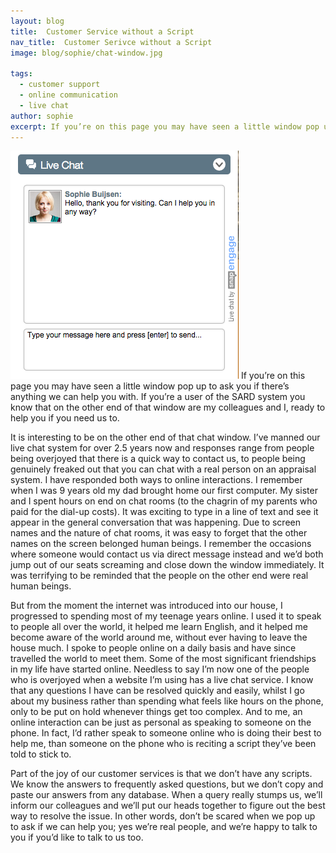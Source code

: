 ```yaml
---
layout: blog
title:  Customer Service without a Script
nav_title:  Customer Serivce without a Script
image: blog/sophie/chat-window.jpg

tags:
  - customer support
  - online communication
  - live chat
author: sophie
excerpt: If you’re on this page you may have seen a little window pop up to ask you if there’s anything we can help you with. If you’re a user of the SARD system you know that on the other end of that window are my colleagues and I, ready to help you if you need us to.
---
```

![Can I help you?](/images/blog/sophie/chat-window.png)
If you’re on this page you may have seen a little window pop up to ask you if there’s anything we can help you with. If you’re a user of the SARD system you know that on the other end of that window are my colleagues and I, ready to help you if you need us to.

It is interesting to be on the other end of that chat window. I’ve manned our live chat system for over 2.5 years now and responses range from people being overjoyed that there is a quick way to contact us, to people being genuinely freaked out that you can chat with a real person on an appraisal system. I have responded both ways to online interactions. I remember when I was 9 years old my dad brought home our first computer. My sister and I spent hours on end on chat rooms (to the chagrin of my parents who paid for the dial-up costs). It was exciting to type in a line of text and see it appear in the general conversation that was happening. Due to screen names and the nature of chat rooms, it was easy to forget that the other names on the screen belonged human beings. I remember the occasions where someone would contact us via direct message instead and we’d both jump out of our seats screaming and close down the window immediately. It was terrifying to be reminded that the people on the other end were real human beings.

But from the moment the internet was introduced into our house, I progressed to spending most of my teenage years online. I used it to speak to people all over the world, it helped me learn English, and it helped me become aware of the world around me, without ever having to leave the house much. I spoke to people online on a daily basis and have since travelled the world to meet them. Some of the most significant friendships in my life have started online.  Needless to say I’m now one of the people who is overjoyed when a website I’m using has a live chat service. I know that any questions I have can be resolved quickly and easily, whilst I go about my business rather than spending what feels like hours on the phone, only to be put on hold whenever things get too complex. And to me, an online interaction can be just as personal as speaking to someone on the phone. In fact, I’d rather speak to someone online who is doing their best to help me, than someone on the phone who is reciting a script they’ve been told to stick to.

Part of the joy of our customer services is that we don’t have any scripts. We know the answers to frequently asked questions, but we don’t copy and paste our answers from any database. When a query really stumps us, we’ll inform our colleagues and we’ll put our heads together to figure out the best way to resolve the issue.  In other words, don’t be scared when we pop up to ask if we can help you; yes we’re real people, and we’re happy to talk to you if you’d like to talk to us too.




